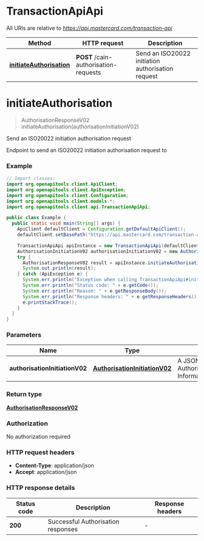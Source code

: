 # TransactionApiApi

All URIs are relative to *https://api.mastercard.com/transaction-api*

Method | HTTP request | Description
------------- | ------------- | -------------
[**initiateAuthorisation**](TransactionApiApi.md#initiateAuthorisation) | **POST** /cain-authorisation-requests | Send an ISO20022 initiation authorisation request


<a name="initiateAuthorisation"></a>
# **initiateAuthorisation**
> AuthorisationResponseV02 initiateAuthorisation(authorisationInitiationV02)

Send an ISO20022 initiation authorisation request

Endpoint to send an ISO20022 initiation authorisation request to

### Example
```java
// Import classes:
import org.openapitools.client.ApiClient;
import org.openapitools.client.ApiException;
import org.openapitools.client.Configuration;
import org.openapitools.client.models.*;
import org.openapitools.client.api.TransactionApiApi;

public class Example {
  public static void main(String[] args) {
    ApiClient defaultClient = Configuration.getDefaultApiClient();
    defaultClient.setBasePath("https://api.mastercard.com/transaction-api");

    TransactionApiApi apiInstance = new TransactionApiApi(defaultClient);
    AuthorisationInitiationV02 authorisationInitiationV02 = new AuthorisationInitiationV02(); // AuthorisationInitiationV02 | A JSON object containing AuthorisationInitiationV02 Information
    try {
      AuthorisationResponseV02 result = apiInstance.initiateAuthorisation(authorisationInitiationV02);
      System.out.println(result);
    } catch (ApiException e) {
      System.err.println("Exception when calling TransactionApiApi#initiateAuthorisation");
      System.err.println("Status code: " + e.getCode());
      System.err.println("Reason: " + e.getResponseBody());
      System.err.println("Response headers: " + e.getResponseHeaders());
      e.printStackTrace();
    }
  }
}
```

### Parameters

Name | Type | Description  | Notes
------------- | ------------- | ------------- | -------------
 **authorisationInitiationV02** | [**AuthorisationInitiationV02**](AuthorisationInitiationV02.md)| A JSON object containing AuthorisationInitiationV02 Information |

### Return type

[**AuthorisationResponseV02**](AuthorisationResponseV02.md)

### Authorization

No authorization required

### HTTP request headers

 - **Content-Type**: application/json
 - **Accept**: application/json

### HTTP response details
| Status code | Description | Response headers |
|-------------|-------------|------------------|
**200** | Successful Authorisation responses |  -  |

